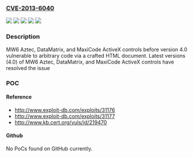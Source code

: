 ### [CVE-2013-6040](https://cve.mitre.org/cgi-bin/cvename.cgi?name=CVE-2013-6040)
![](https://img.shields.io/static/v1?label=Product&message=MW6%20Aztec%20ActiveX%20Controls&color=blue)
![](https://img.shields.io/static/v1?label=Product&message=MW6%20DataMatrix%20ActiveX%20Controls&color=blue)
![](https://img.shields.io/static/v1?label=Product&message=MW6%20MaxiCode%20ActiveX%20Controls&color=blue)
![](https://img.shields.io/static/v1?label=Version&message=0.0%3C%204.0%20&color=brighgreen)
![](https://img.shields.io/static/v1?label=Vulnerability&message=CWE-94%3A%20Improper%20Control%20of%20Generation%20of%20Code&color=brighgreen)

### Description

MW6 Aztec, DataMatrix, and MaxiCode ActiveX controls before version 4.0 vulnerable to arbitrary code via a crafted HTML document. Latest versions (4.0) of MW6 Aztec, DataMatrix, and MaxiCode ActiveX controls have resolved the issue

### POC

#### Reference
- http://www.exploit-db.com/exploits/31176
- http://www.exploit-db.com/exploits/31177
- http://www.kb.cert.org/vuls/id/219470

#### Github
No PoCs found on GitHub currently.

